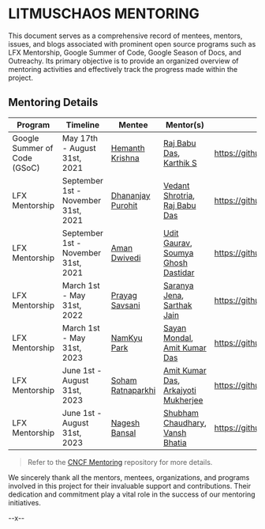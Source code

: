 # LITMUSCHAOS MENTORING

This document serves as a comprehensive record of mentees, mentors, issues, and blogs associated with prominent open source programs such as LFX Mentorship, Google Summer of Code, Google Season of Docs, and Outreachy. Its primary objective is to provide an organized overview of mentoring activities and effectively track the progress made within the project.

## Mentoring Details

| Program                     | Timeline                            | Mentee                                          | Mentor(s)                                                                                          | Github Issue                                      | Blog(s)                                                                                                                                                                                                                                                        |
|-----------------------------|-------------------------------------|-------------------------------------------------|----------------------------------------------------------------------------------------------------|---------------------------------------------------|----------------------------------------------------------------------------------------------------------------------------------------------------------------------------------------------------------------------------------------------------------------|
| Google Summer of Code (GSoC) | May 17th - August 31st, 2021        | [Hemanth Krishna](https://github.com/DarthBenro008) | [Raj Babu Das](https://github.com/imrajdas), [Karthik S](https://github.com/ksatchit)              | https://github.com/litmuschaos/litmus/issues/2483 | [Blog](https://darthbenro008.medium.com/google-summer-of-code-2021-with-cloud-native-compute-foundation-my-experience-with-litmuschaos-18f1ec3e5bfa),  [CNCF blog](https://www.cncf.io/blog/2021/08/19/__trashed-2/)                                           |
| LFX Mentorship              | September 1st - November 31st, 2021 | [Dhananjay Purohit](https://github.com/DhananjayPurohit)           | [Vedant Shrotria](https://github.com/jonsy13), [Raj Babu Das](https://github.com/imrajdas)         | https://github.com/litmuschaos/litmus/issues/3114 | [Blog](https://dhananjaypurohit.medium.com/getting-started-my-journey-with-lfx-mentorship-and-litmuschaos-3514eacf6df2)                                                                                                                                        |
| LFX Mentorship              | September 1st - November 31st, 2021 | [Aman Dwivedi](https://github.com/Aman-Codes)                      | [Udit Gaurav](https://github.com/uditgaurav), [Soumya Ghosh Dastidar](https://github.com/gdsoumya) | https://github.com/litmuschaos/litmus/issues/3112 | [Blog](https://aman-codes.medium.com/kick-start-of-my-lfx-mentorship-with-litmus-chaos-eeb089a10951),  [CNCF blog](https://www.cncf.io/blog/2022/08/11/my-experience-contributing-to-litmuschaos-as-a-student)                                                 |
| LFX Mentorship              | March 1st - May 31st, 2022          | [Prayag Savsani](https://github.com/PrayagS)                       | [Saranya Jena](https://github.com/Saranya-jena), [Sarthak Jain](https://github.com/SarthakJain26)  | https://github.com/litmuschaos/litmus/issues/3440 | --                                                                                                                                                                                                                                                             |
| LFX Mentorship              | March 1st - May 31st, 2023          | [NamKyu Park](https://github.com/namkyu1999)                       | [Sayan Mondal](https://github.com/S-ayanide), [Amit Kumar Das](https://github.com/amityt)          | https://github.com/litmuschaos/litmus/issues/3892 | [Blog](https://dev.to/namkyu1999/my-lfx-mentorship-journey-the-best-starting-point-for-contributing-to-open-source-4f35),  [CNCF blog](https://www.cncf.io/blog/2023/05/30/my-lfx-mentorship-journey-the-best-starting-point-for-contributing-to-open-source/) |
| LFX Mentorship              | June 1st - August 31st, 2023        | [Soham Ratnaparkhi](https://github.com/SohamRatnaparkhi)           | [Amit Kumar Das](https://github.com/amityt), [Arkajyoti Mukherjee](https://github.com/arkajyotiMukherjee) | https://github.com/litmuschaos/litmus/issues/3970 | --                                                                                                                                                                                                                                                             |
| LFX Mentorship              | June 1st - August 31st, 2023        | [Nagesh Bansal](https://github.com/Nageshbansal)           | [Shubham Chaudhary](https://github.com/ispeakc0de), [Vansh Bhatia](https://github.com/vanshBhatia-A4k9) | https://github.com/litmuschaos/litmus/issues/3969 | [Blog](https://dev.to/nageshbansal/exploring-litmusctl-a-comprehensive-guide-170k)                                                                                                                                                                                       |

> Refer to the [CNCF Mentoring](https://github.com/cncf/mentoring) repository for more details.

We sincerely thank all the mentors, mentees, organizations, and programs involved in this project for their invaluable support and contributions. Their dedication and commitment play a vital role in the success of our mentoring initiatives.

--x--